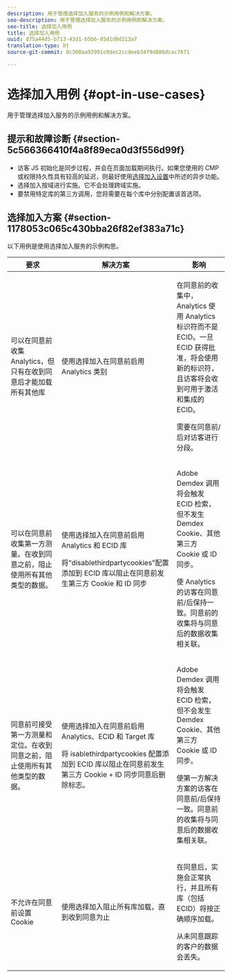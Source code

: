 ```yaml
---
description: 用于管理选择加入服务的示例用例和解决方案。
seo-description: 用于管理选择加入服务的示例用例和解决方案。
seo-title: 选择加入用例
title: 选择加入用例
uuid: d75a44d5-b713-43d1-b5b6-95d1d0d213a7
translation-type: ht
source-git-commit: 0c300aa92991c0dec2ccdeeb34f9d886dcac7671

---
```



# 选择加入用例 {#opt-in-use-cases}

用于管理选择加入服务的示例用例和解决方案。

## 提示和故障诊断 {#section-5c566366410f4a8f89eca0d3f556d99f}

* 访客 JS 初始化是同步过程，并会在页面加载期间执行。如果您使用的 CMP 或权限持久性具有较高的延迟，则最好使用[选择加入设置](../../implementation-guides/opt-in-service/getting-started.md#section-cf9ab638780141c9b62dc57cf00b7047)中所述的异步功能。
* 选择加入按域进行实施。它不会处理跨域实施。
* 要禁用特定库的第三方调用，您将需要在每个库中分别配置该首选项。

## 选择加入方案 {#section-1178053c065c430bba26f82ef383a71c}

以下用例是使用选择加入服务的示例构思。

<table id="table_83C85343611344D8A8315157C1B4240F"> 
 <thead> 
  <tr> 
   <th colname="col1" class="entry"> 要求 </th> 
   <th colname="col2" class="entry"> 解决方案 </th> 
   <th colname="col3" class="entry"> 影响 </th> 
  </tr>
 </thead>
 <tbody> 
  <tr> 
   <td colname="col1"> <p>可以在同意前收集 Analytics，但只有在收到同意后才能加载所有其他库 </p> </td> 
   <td colname="col2"> <p>使用选择加入在同意前启用 Analytics 类别 </p> </td> 
   <td colname="col3"> <p>在同意前的收集中，Analytics 使用 Analytics 标识符而不是 ECID。一旦 ECID 获得批准，将会使用新的标识符，且访客将会收到可用于激活和集成的 ECID。 </p> <p>需要在同意前/后对访客进行分段。 </p> </td> 
  </tr> 
  <tr> 
   <td colname="col1"> <p>可以在同意前收集第一方测量。在收到同意之前，阻止使用所有其他类型的数据。 </p> </td> 
   <td colname="col2"> <p>使用选择加入在同意前启用 Analytics 和 ECID 库 </p> <p>将“disablethirdpartycookies”配置添加到 ECID 库以阻止在同意前发生第三方 Cookie 和 ID 同步 </p> </td> 
   <td colname="col3"> <p>Adobe Demdex 调用将会触发 ECID 检索，但不发生 Demdex Cookie、其他第三方 Cookie 或 ID 同步。 </p> <p>使 Analytics 的访客在同意前/后保持一致。同意前的收集将与同意后的数据收集相关联。 </p> </td> 
  </tr> 
  <tr> 
   <td colname="col1"> <p>同意前可接受第一方测量和定位。在收到同意之前，阻止使用所有其他类型的数据。 </p> </td> 
   <td colname="col2"> <p>使用选择加入在同意前启用 Analytics、ECID 和 Target 库 </p> <p>将 <span class="codeph">isablethirdpartycookies</span> 配置添加到 ECID 库以阻止在同意前发生第三方 Cookie + ID 同步同意后删除标志。 </p> </td> 
   <td colname="col3"> <p>Adobe Demdex 调用将会触发 ECID 检索，但不会发生 Demdex Cookie、其他第三方 Cookie 或 ID 同步。 </p> <p>使第一方解决方案的访客在同意前/后保持一致。同意前的收集将与同意后的数据收集相关联。 </p> </td> 
  </tr> 
  <tr> 
   <td colname="col1"> <p>不允许在同意前设置 Cookie </p> </td> 
   <td colname="col2"> <p>使用选择加入阻止所有库加载，直到收到同意为止 </p> </td> 
   <td colname="col3"> <p>在同意后，实施会正常执行，并且所有库（包括 ECID）将按正确顺序加载。 </p> <p>从未同意跟踪的客户的数据会丢失。 </p> </td> 
  </tr> 
 </tbody> 
</table>

